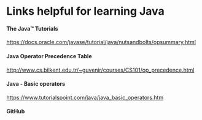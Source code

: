 # Links helpful for learning Java

#### The Java™ Tutorials
https://docs.oracle.com/javase/tutorial/java/nutsandbolts/opsummary.html

#### Java Operator Precedence Table
http://www.cs.bilkent.edu.tr/~guvenir/courses/CS101/op_precedence.html

#### Java - Basic operators
https://www.tutorialspoint.com/java/java_basic_operators.htm

#### GitHub 
